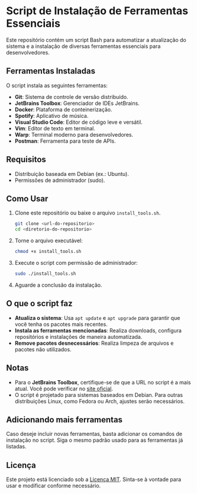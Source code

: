# Script de Instalação de Ferramentas Essenciais

Este repositório contém um script Bash para automatizar a atualização do sistema e a instalação de diversas ferramentas essenciais para desenvolvedores.

## Ferramentas Instaladas

O script instala as seguintes ferramentas:

- **Git**: Sistema de controle de versão distribuído.
- **JetBrains Toolbox**: Gerenciador de IDEs JetBrains.
- **Docker**: Plataforma de conteinerização.
- **Spotify**: Aplicativo de música.
- **Visual Studio Code**: Editor de código leve e versátil.
- **Vim**: Editor de texto em terminal.
- **Warp**: Terminal moderno para desenvolvedores.
- **Postman**: Ferramenta para teste de APIs.

## Requisitos

- Distribuição baseada em Debian (ex.: Ubuntu).
- Permissões de administrador (sudo).

## Como Usar

1. Clone este repositório ou baixe o arquivo `install_tools.sh`.

   ```bash
   git clone <url-do-repositorio>
   cd <diretorio-do-repositorio>
   ```

2. Torne o arquivo executável:

   ```bash
   chmod +x install_tools.sh
   ```

3. Execute o script com permissão de administrador:

   ```bash
   sudo ./install_tools.sh
   ```

4. Aguarde a conclusão da instalação.

## O que o script faz

- **Atualiza o sistema**: Usa `apt update` e `apt upgrade` para garantir que você tenha os pacotes mais recentes.
- **Instala as ferramentas mencionadas**: Realiza downloads, configura repositórios e instalações de maneira automatizada.
- **Remove pacotes desnecessários**: Realiza limpeza de arquivos e pacotes não utilizados.

## Notas

- Para o **JetBrains Toolbox**, certifique-se de que a URL no script é a mais atual. Você pode verificar no [site oficial](https://www.jetbrains.com/toolbox-app/).
- O script é projetado para sistemas baseados em Debian. Para outras distribuições Linux, como Fedora ou Arch, ajustes serão necessários.

## Adicionando mais ferramentas

Caso deseje incluir novas ferramentas, basta adicionar os comandos de instalação no script. Siga o mesmo padrão usado para as ferramentas já listadas.

## Licença

Este projeto está licenciado sob a [Licença MIT](LICENSE). Sinta-se à vontade para usar e modificar conforme necessário.
